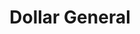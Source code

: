 ---
title: "Dollar General"
url: /sterling-heights/dollar-general-east-14-mile-road/
shop: Kramladen
---